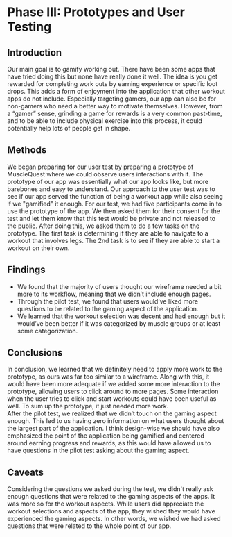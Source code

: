 # Phase III: Prototypes and User Testing

## Introduction

Our main goal is to gamify working out. There have been some apps that have tried doing this but none have really done it well. The idea is you get rewarded for completing work outs by earning experience or specific loot drops. This adds a form of enjoyment into the application that other workout apps do not include. Especially targeting gamers, our app can also be for non-gamers who need a better way to motivate themselves. However, from a “gamer” sense, grinding a game for rewards is a very common past-time, and to be able to include physical exercise into this process, it could potentially help lots of people get in shape.

## Methods

We began preparing for our user test by preparing a prototype of MuscleQuest where we could observe users interactions with it. The prototype of our app was essentially what our app looks like, but more barebones and easy to understand. Our approach to the user test was to see if our app served the function of being a workout app while also seeing if we "gamified" it enough. For our test, we had five participants come in to use the prototype of the app. We then asked them for their consent for the test and let them know that this test would be private and not released to the public. After doing this, we asked them to do a few tasks on the prototype. The first task is determining if they are able to navigate to a workout that involves legs. The 2nd task is to see if they are able to start a workout on their own.

## Findings

* We found that the majority of users thought our wireframe needed a bit more to its workflow, meaning that we didn’t include enough pages.
* Through the pilot test, we found that users would’ve liked more questions to be related to the gaming aspect of the application. 
* We learned that the workout selection was decent and had enough but it would’ve been better if it was categorized by muscle groups or at least some categorization.

## Conclusions

  In conclusion, we learned that we definitely need to apply more work to the prototype, as ours was far too similar to a wireframe. Along with this, it would have been more adequate if we added some more interaction to the prototype, allowing users to click around to more pages. Some interaction when the user tries to click and start workouts could have been useful as well. To sum up the prototype, it just needed more work. <br />
  After the pilot test, we realized that we didn’t touch on the gaming aspect enough. This led to us having zero information on what users thought about the largest part of the application. I think design-wise we should have also emphasized the point of the application being gamified and centered around earning progress and rewards, as this would have allowed us to have questions in the pilot test asking about the gaming aspect.


## Caveats

Considering the questions we asked during the test, we didn't really ask enough questions that were related to the gaming aspects of the apps. It was more so for the workout aspects. While users did appreciate the workout selections and aspects of the app, they wished they would have experienced the gaming aspects. In other words, we wished we had asked questions that were related to the whole point of our app. 

